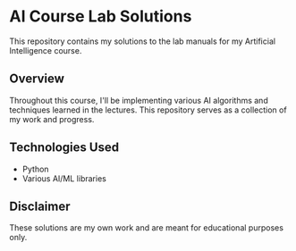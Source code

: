 # AI Course Lab Solutions

This repository contains my solutions to the lab manuals for my Artificial Intelligence course.

## Overview

Throughout this course, I'll be implementing various AI algorithms and techniques learned in the lectures. This repository serves as a collection of my work and progress.

## Technologies Used

- Python
- Various AI/ML libraries

## Disclaimer

These solutions are my own work and are meant for educational purposes only.